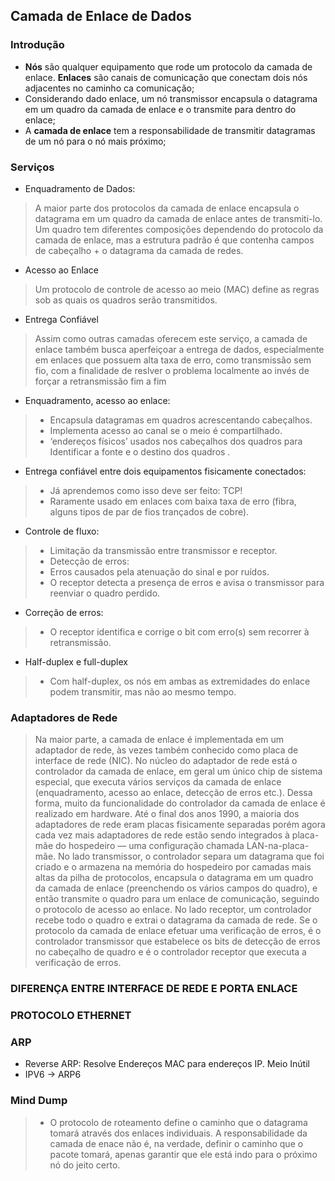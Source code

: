 ## Camada de Enlace de Dados

### Introdução

- **Nós** são qualquer equipamento que rode um protocolo da camada de enlace. **Enlaces** são canais de comunicação que conectam dois nós adjacentes no caminho ca comunicação;
- Considerando dado enlace, um nó transmissor encapsula o datagrama em um quadro da camada de enlace e o transmite para dentro do enlace;
- A **camada de enlace** tem a responsabilidade de transmitir datagramas de um nó para o nó mais próximo;


### Serviços

- Enquadramento de Dados:
> A maior parte dos protocolos da camada de enlace encapsula o datagrama em um quadro da camada de enlace antes de transmiti-lo. Um quadro tem diferentes composições dependendo do protocolo da camada de enlace, mas a estrutura padrão é que contenha campos de cabeçalho + o datagrama da camada de redes.
- Acesso ao Enlace
> Um protocolo de controle de acesso ao meio (MAC) define as regras sob as quais os quadros serão transmitidos.
- Entrega Confiável
> Assim como outras camadas oferecem este serviço, a camada de enlace também busca aperfeiçoar a entrega de dados, especialmente em enlaces que possuem alta taxa de erro, como transmissão sem fio, com a finalidade de reslver o problema localmente ao invés de forçar a retransmissão fim a fim


- Enquadramento, acesso ao enlace:
> - Encapsula datagramas em quadros acrescentando cabeçalhos.
> - Implementa acesso ao canal se o meio é compartilhado.
> - ‘endereços físicos’ usados nos cabeçalhos dos quadros para Identificar a fonte e o destino dos quadros .
- Entrega confiável entre dois equipamentos fisicamente conectados:
> - Já aprendemos como isso deve ser feito: TCP!
> - Raramente usado em enlaces com baixa taxa de erro (fibra, alguns tipos de par de fios trançados de cobre).
- Controle de fluxo:
> - Limitação da transmissão entre transmissor e receptor.
> - Detecção de erros:
> - Erros causados pela atenuação do sinal e por ruídos.
> - O receptor detecta a presença de erros e avisa o transmissor para reenviar o quadro perdido.
- Correção de erros:
> - O receptor identifica e corrige o bit com erro(s) sem recorrer à retransmissão.
- Half-duplex e full-duplex
> - Com half-duplex, os nós em ambas as extremidades do enlace podem transmitir, mas não ao mesmo tempo.

### Adaptadores de Rede

> Na maior parte, a camada de enlace é implementada em um adaptador de rede, às vezes também conhecido como placa de interface de rede (NIC). No núcleo do adaptador de rede está o controlador da camada de enlace, em geral um único chip de sistema especial, que executa vários serviços da camada de enlace (enquadramento, acesso ao enlace, detecção de erros etc.). Dessa forma, muito da funcionalidade do controlador da camada de enlace é realizado em hardware. Até o final dos anos 1990, a maioria dos adaptadores de rede eram placas fisicamente separadas porém agora cada vez mais adaptadores de rede estão sendo integrados à placa-mãe do hospedeiro — uma configuração chamada LAN-na-placa-mãe.
> No lado transmissor, o controlador separa um datagrama que foi criado e o armazena na memória do hospedeiro por camadas mais altas da pilha de protocolos, encapsula o datagrama em um quadro da camada de enlace (preenchendo os vários campos do quadro), e então transmite o quadro para um enlace de comunicação, seguindo o protocolo de acesso ao enlace. No lado receptor, um controlador recebe todo o quadro e extrai o datagrama da camada de rede. 
> Se o protocolo da camada de enlace efetuar uma verificação de erros, é o controlador transmissor que estabelece os bits de detecção de erros no cabeçalho de quadro e é o controlador receptor que executa a verificação de erros.
> 

### DIFERENÇA ENTRE INTERFACE DE REDE E PORTA ENLACE

### PROTOCOLO ETHERNET

### ARP

- Reverse ARP: Resolve Endereços MAC para endereços IP. Meio Inútil
- IPV6 -> ARP6


### Mind Dump

> - O protocolo de roteamento define o caminho que o datagrama tomará através dos enlaces individuais. A responsabilidade da camada de enace não é, na verdade, definir o caminho que o pacote tomará, apenas garantir que ele está indo para o próximo nó do jeito certo. 

